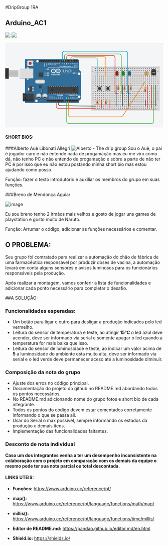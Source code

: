 #DripGroup 1RA
## Arduino_AC1



![](https://img.shields.io/github/forks/Leoruiz197/Arduino_AC1)
![](https://img.shields.io/github/stars/Leoruiz197/Arduino_AC1)


![](https://github.com/DripGroup-1RA/Arduino_AC1/blob/main/AC1.PNG)

#### SHORT BIOS:

###Alberto Auê Libonati Allegri 
![Alberto - The drip group](https://user-images.githubusercontent.com/79208420/113194384-7644a980-9237-11eb-9059-db5426688318.jpeg)
Sou o Auê, o pai é jogador caro e não entende nada de progamação mas eu me viro como dá, não tenho PC e não entendo de progamação e sobre a parte de não ter PC é por isso que eu não estou postando minha short bio mas estou ajudando como posso. 

Função: fazer o texto introdutório e auxiliar os membros do grupo em suas funções. 

###Breno de Mendonça Aguiar 

![image](https://user-images.githubusercontent.com/67332235/113200990-65983180-923f-11eb-8626-7d8a228b26b0.png)

Eu sou breno tenho 2 irmãos mais velhos e gosto de jogar uns games de playstation e gosto muito de Naruto. 

Função: Arrumar o código, adicionar as funções necessários e comentar.

## **O PROBLEMA:** 

Seu grupo foi contratado para realizar a automação do chão de fábrica de uma farmacêutica responsável por produzir doses de vacina, a automação levará em conta alguns sensores e avisos luminosos para os funcionários responsáveis pela produção.

Após realizar a montagem, vamos conferir a lista de funcionalidades e adicionar cada ponto necessário para completar o desafio.

##A SOLUÇÃO:

### Funcionalidades esperadas:

- Um botão para ligar e outro para desligar a produção indicados pelo led vermelho.
- Leitura do sensor de temperatura e teste, ao atingir **15℃** o led azul deve acender, deve ser informado via serial e somente apagar o led quando a temperatura for mais baixa que isso.
- Leitura do sensor de luminosidade e teste, ao indicar um valor acima de **5** a luminosidade do ambiente esta muito alta, deve ser informado via serial e o led verde deve permanecer aceso até a luminosidade diminuir.

### Composição da nota do grupo
- Ajuste dos erros no código principal.
- Documentação do projeto do github no README.md abordando todos os pontos necessários.
- No README.md adicionando nome do grupo fotos e short bio de cada integrante.
- Todos os pontos do código devem estar comentados corretamente informando o que se passa ali.
- Usar do Serial o max possível, sempre informando os estados da produção e demais itens.
- Implementação das funcionalidades faltantes.

### Desconto de nota individual

**Caso um dos integrantes venha a ter um desempenho inconsistente na colaboração com o projeto em comparação com os demais da equipe o mesmo pode ter sua nota parcial ou total descontada.**

#### LINKS UTEIS:

- **Funções:** https://www.arduino.cc/reference/pt/
- **map():** https://www.arduino.cc/reference/pt/language/functions/math/map/
- **millis():** https://www.arduino.cc/reference/pt/language/functions/time/millis/

- **Editor de README.md:** https://pandao.github.io/editor.md/en.html
- **Shield.io:** https://shields.io/



